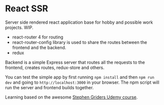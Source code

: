 # React SSR

Server side rendered react application base for hobby and possible work projects. WIP.

 * react-router 4 for routing
 * react-router-config library is used to share the routes
between the frontend and the backend.
 * redux

Backend is a simple Express server that routes all the requests to
the frontend, creates routes, redux-store and others.

You can test the simple app by first running `npm install` and then `npm run dev` and going to `http://localhost:3000`
in your browser. The npm script will run the server and frontend builds together.

Learning based on the awesome [Stephen Griders Udemy course](https://www.udemy.com/server-side-rendering-with-react-and-redux).